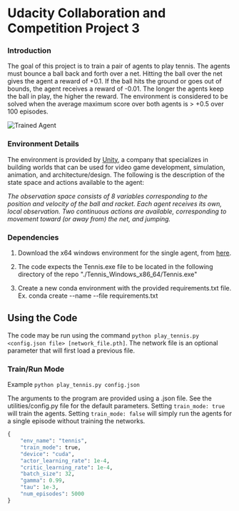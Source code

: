 
[//]: # (Image References)

[image1]: https://user-images.githubusercontent.com/10624937/42135623-e770e354-7d12-11e8-998d-29fc74429ca2.gif "Trained Agent"

# Udacity Collaboration and Competition Project 3

### Introduction

The goal of this project is to train a pair of agents to play tennis.  The agents must bounce a ball back and forth over a net.  Hitting the ball over the net gives the agent a reward of +0.1.  If the ball hits the ground or goes out of bounds, the agent receives a reward of -0.01.  The longer the agents keep the ball in play, the higher the reward.  The environment is considered to be solved when the average maximum score over both agents is > +0.5 over 100 episodes.

![Trained Agent][image1]

### Environment Details

The environment is provided by [Unity](https://unity.com/), a company that specializes in building worlds that can be used for video game development, simulation, animation, and architecture/design.  The following is the description of the state space and actions available to the agent:

*The observation space consists of 8 variables corresponding to the position and velocity of the ball and racket. Each agent receives its own, local observation. Two continuous actions are available, corresponding to movement toward (or away from) the net, and jumping.*

### Dependencies

1. Download the x64 windows environment for the single agent, from [here](https://s3-us-west-1.amazonaws.com/udacity-drlnd/P3/Tennis/Tennis_Windows_x86_64.zip).

2. The code expects the Tennis.exe file to be located in the following directory of the repo  "./Tennis_Windows_x86_64/Tennis.exe"

3. Create a new conda environment with the provided requirements.txt file. Ex. conda create --name <env> --file requirements.txt

## Using the Code

The code may be run using the command `python play_tennis.py <config.json file> [network_file.pth]`.  The network file is an optional parameter that will first load a previous file. 

### Train/Run Mode

Example `python play_tennis.py config.json`

The arguments to the program are provided using a .json file.  See the utilities/config.py file for the default parameters.  Setting `train_mode: true` will train the agents.  Setting `train_mode: false` will simply run the agents for a single episode without training the networks.

```python
{
    "env_name": "tennis",
    "train_mode": true,
    "device": "cuda",
    "actor_learning_rate": 1e-4,
    "critic_learning_rate": 1e-4,
    "batch_size": 32,
    "gamma": 0.99,
    "tau": 1e-3,
    "num_episodes": 5000
}
```